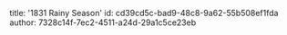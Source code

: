 title: '1831 Rainy Season'
id: cd39cd5c-bad9-48c8-9a62-55b508ef1fda
author: 7328c14f-7ec2-4511-a24d-29a1c5ce23eb
